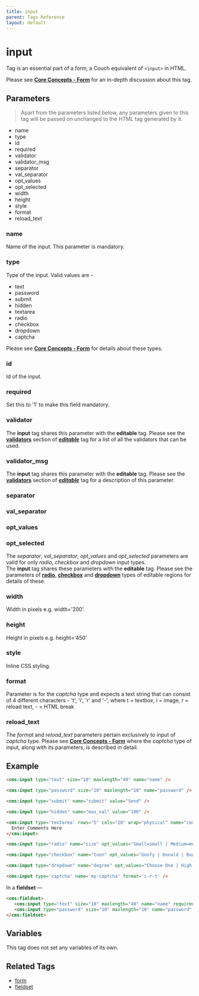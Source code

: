 ```yaml
---
title: input
parent: Tags Reference
layout: default
---
```


# input

Tag is an essential part of a form, a Couch equivalent of `<input>` in HTML.

Please see [**Core Concepts - Form**](../concepts/forms.html) for an in-depth discussion about this tag.

## Parameters

> Apart from the parameters listed below, any parameters given to this tag will be passed on unchanged to the HTML tag generated by it.

* name
* type
* id
* required
* validator
* validator_msg
* separator
* val_separator
* opt_values
* opt_selected
* width
* height
* style
* format
* reload_text

### name

Name of the input. This parameter is mandatory.

### type

Type of the input. Valid values are -

* text
* password
* submit
* hidden
* textarea
* radio
* checkbox
* dropdown
* captcha

Please see [**Core Concepts - Form**](../concepts/forms.html) for details about these types.

### id

Id of the input.

### required

Set this to '1' to make this field mandatory.

### validator

The **input** tag shares this parameter with the **editable** tag. Please see the [**validators**](./editable.html#validator) section of [__*editable*__](./editable.html) tag for a list of all the validators that can be used.

### validator_msg

The **input** tag shares this parameter with the **editable** tag. Please see the [**validators**](./editable.html#validator) section of [__*editable*__](./editable.html) tag for a description of this parameter.

### separator

### val_separator

### opt_values

### opt_selected

The _separator_, *val_separator*, *opt_values* and *opt_selected* parameters are valid for only _radio_, _checkbox_ and _dropdown_ input types.<br/>
The **input** tag shares these parameters with the **editable** tag. Please see the parameters of [**radio**](./editable/radio.html#parameters), [**checkbox**](./editable/checkbox.html#parameters) and [**dropdown**](./editable/dropdown.html#parameters) types of editable regions for details of these.

### width

Width in pixels e.g. width='200'.

### height

Height in pixels e.g. height='450'

### style

Inline CSS styling.

### format

Parameter is for the _captcha_ type and expects a text string that can consist of 4 different characters - 't', 'i', 'r' and '-', where t = textbox, i = image, r = reload text, - = HTML break

### reload_text

The _format_ and *reload_text* parameters pertain exclusively to input of _captcha_ type. Please see [**Core Concepts - Form**](../concepts/forms.html) where the _captcha_ type of input, along with its parameters, is described in detail.

## Example

```html
<cms:input type="text" size="10" maxlength="40" name="name" />

<cms:input type="password" size="10" maxlength="10" name="password" />

<cms:input type="submit" name="submit" value="Send" />

<cms:input type="hidden" name="max_val" value="100" />

<cms:input type='textarea' rows="5" cols="20" wrap="physical" name="comments">
  Enter Comments Here
</cms:input>

<cms:input type="radio" name="size" opt_values="Small=small | Medium=medium | Large=large" />

<cms:input type="checkbox" name="toon" opt_values="Goofy | Donald | Bugs Bunny=Bugs | Scooby Doo=Scoob" />

<cms:input type="dropdown" name="degree" opt_values="Choose One | High School Degree | Some College | Bachelor's Degree | Doctorate" />

<cms:input type='captcha' name='my-captcha' format='i-r-t' />
```

In a **fieldset** &mdash;

```html
<cms:fieldset>
   <cms:input type="text" size="10" maxlength="40" name="name" required='1' />
   <cms:input type="password" size="10" maxlength="10" name="password" />
</cms:fieldset>
```

## Variables

This tag does not set any variables of its own.

## Related Tags

* [form](./form.html)
* [fieldset](./fieldset.html)

